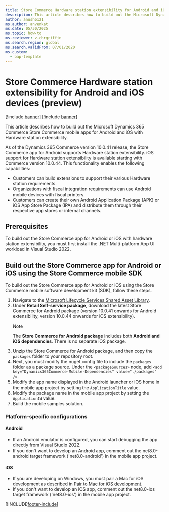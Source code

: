 ```yaml
---
title: Store Commerce Hardware station extensibility for Android and iOS devices (preview)
description: This article describes how to build out the Microsoft Dynamics 365 Commerce Store Commerce mobile apps for Android and iOS with Hardware station extensibility.
author: anush6121
ms.author: anvenkat
ms.date: 05/30/2025
ms.topic: how-to
ms.reviewer: v-chrgriffin
ms.search.region: global
ms.search.validFrom: 07/01/2020
ms.custom: 
  - bap-template
---
```


# Store Commerce Hardware station extensibility for Android and iOS devices (preview)

[!include [banner](../../includes/banner.md)]
[!include [banner](../../includes/preview-banner.md)]

This article describes how to build out the Microsoft Dynamics 365 Commerce Store Commerce mobile apps for Android and iOS with Hardware station extensibility.

As of the Dynamics 365 Commerce version 10.0.41 release, the Store Commerce app for Android supports Hardware station extensibility. iOS support for Hardware station extensibility is available starting with Commerce version 10.0.44. This functionality enables the following capabilities:
- Customers can build extensions to support their various Hardware station requirements.
- Organizations with fiscal integration requirements can use Android mobile devices with fiscal printers.
- Customers can create their own Android Application Package (APK) or iOS App Store Package (IPA) and distribute them through their respective app stores or internal channels.
  
## Prerequisites

To build out the Store Commerce app for Android or iOS with hardware station extensibility, you must first install the .NET Multi-platform App UI workload in Visual Studio 2022.
  
## Build out the Store Commerce app for Android or iOS using the Store Commerce mobile SDK

To build out the Store Commerce app for Android or iOS using the Store Commerce mobile software development kit (SDK), follow these steps.

1. Navigate to the [Microsoft Lifecycle Services Shared Asset Library](https://lcs.dynamics.com/V2/SharedAssetLibrary).
1. Under **Retail Self-service package**, download the latest Store Commerce for Android package (version 10.0.41 onwards for Android extensibility, version 10.0.44 onwards for iOS extensibility).
    > [!NOTE]
    > The **Store Commerce for Android package** includes both **Android and iOS dependencies**. There is no separate iOS package.
1. Unzip the Store Commerce for Android package, and then copy the `packages` folder to your repository root.
1. Next, you must modify the nuget.config file to include the `packages` folder as a package source. Under the `<packageSources>` node, add `<add key="Dynamics365Commerce-Mobile-Dependencies" value="./packages" />`.
1. Modify the app name displayed in the Android launcher or iOS home in the mobile app project by setting the `ApplicationTitle` value.
1. Modify the package name in the mobile app project by setting the `ApplicationId` value.
1. Build the mobile samples solution.

### Platform-specific configurations

#### Android
  - If an Android emulator is configured, you can start debugging the app directly from Visual Studio 2022.
  - If you don't want to develop an Android app, comment out the net8.0-android target framework ('<TargetFramework>net8.0-android</TargetFramework>') in the mobile app project.

#### iOS
  - If you are developing on Windows, you must pair a Mac for iOS development as described in [Pair to Mac for iOS development](https://learn.microsoft.com/dotnet/maui/ios/pair-to-mac).
  - If you don't want to develop an iOS app, comment out the net8.0-ios target framework ('<TargetFramework>net8.0-ios</TargetFramework>') in the mobile app project.


[!INCLUDE[footer-include](../../includes/footer-banner.md)]
